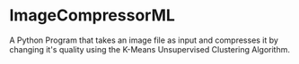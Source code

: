 # ImageCompressorML
A Python Program that takes an image file as input and compresses it by changing it's quality using the K-Means Unsupervised Clustering Algorithm.
